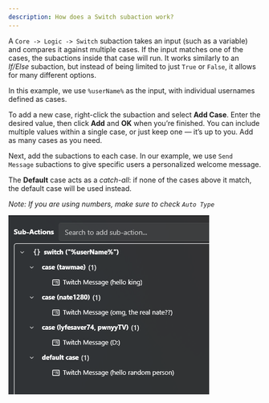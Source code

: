 ```yaml
---
description: How does a Switch subaction work?
---
```


A `Core -> Logic -> Switch` subaction takes an input (such as a variable) and compares it against multiple cases. If the input matches one of the cases, the subactions inside that case will run. It works similarly to an *If/Else* subaction, but instead of being limited to just `True` or `False`, it allows for many different options.  

In this example, we use `%userName%` as the input, with individual usernames defined as cases.  

To add a new case, right-click the subaction and select **Add Case**. Enter the desired value, then click **Add** and **OK** when you’re finished. You can include multiple values within a single case, or just keep one — it’s up to you. Add as many cases as you need.  

Next, add the subactions to each case. In our example, we use `Send Message` subactions to give specific users a personalized welcome message.  

The **Default** case acts as a *catch-all*: if none of the cases above it match, the default case will be used instead.

*Note: If you are using numbers, make sure to check `Auto Type`* 

![Switch Subaction](../assets/switch.png)
